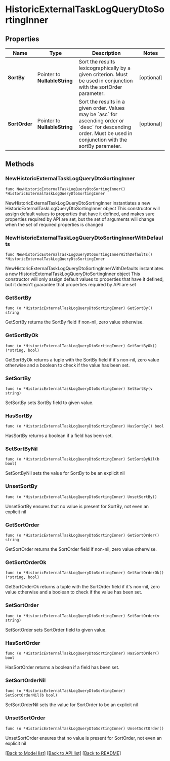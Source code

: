 # HistoricExternalTaskLogQueryDtoSortingInner

## Properties

Name | Type | Description | Notes
------------ | ------------- | ------------- | -------------
**SortBy** | Pointer to **NullableString** | Sort the results lexicographically by a given criterion. Must be used in conjunction with the sortOrder parameter. | [optional] 
**SortOrder** | Pointer to **NullableString** | Sort the results in a given order. Values may be &#x60;asc&#x60; for ascending order or &#x60;desc&#x60; for descending order. Must be used in conjunction with the sortBy parameter. | [optional] 

## Methods

### NewHistoricExternalTaskLogQueryDtoSortingInner

`func NewHistoricExternalTaskLogQueryDtoSortingInner() *HistoricExternalTaskLogQueryDtoSortingInner`

NewHistoricExternalTaskLogQueryDtoSortingInner instantiates a new HistoricExternalTaskLogQueryDtoSortingInner object
This constructor will assign default values to properties that have it defined,
and makes sure properties required by API are set, but the set of arguments
will change when the set of required properties is changed

### NewHistoricExternalTaskLogQueryDtoSortingInnerWithDefaults

`func NewHistoricExternalTaskLogQueryDtoSortingInnerWithDefaults() *HistoricExternalTaskLogQueryDtoSortingInner`

NewHistoricExternalTaskLogQueryDtoSortingInnerWithDefaults instantiates a new HistoricExternalTaskLogQueryDtoSortingInner object
This constructor will only assign default values to properties that have it defined,
but it doesn't guarantee that properties required by API are set

### GetSortBy

`func (o *HistoricExternalTaskLogQueryDtoSortingInner) GetSortBy() string`

GetSortBy returns the SortBy field if non-nil, zero value otherwise.

### GetSortByOk

`func (o *HistoricExternalTaskLogQueryDtoSortingInner) GetSortByOk() (*string, bool)`

GetSortByOk returns a tuple with the SortBy field if it's non-nil, zero value otherwise
and a boolean to check if the value has been set.

### SetSortBy

`func (o *HistoricExternalTaskLogQueryDtoSortingInner) SetSortBy(v string)`

SetSortBy sets SortBy field to given value.

### HasSortBy

`func (o *HistoricExternalTaskLogQueryDtoSortingInner) HasSortBy() bool`

HasSortBy returns a boolean if a field has been set.

### SetSortByNil

`func (o *HistoricExternalTaskLogQueryDtoSortingInner) SetSortByNil(b bool)`

 SetSortByNil sets the value for SortBy to be an explicit nil

### UnsetSortBy
`func (o *HistoricExternalTaskLogQueryDtoSortingInner) UnsetSortBy()`

UnsetSortBy ensures that no value is present for SortBy, not even an explicit nil
### GetSortOrder

`func (o *HistoricExternalTaskLogQueryDtoSortingInner) GetSortOrder() string`

GetSortOrder returns the SortOrder field if non-nil, zero value otherwise.

### GetSortOrderOk

`func (o *HistoricExternalTaskLogQueryDtoSortingInner) GetSortOrderOk() (*string, bool)`

GetSortOrderOk returns a tuple with the SortOrder field if it's non-nil, zero value otherwise
and a boolean to check if the value has been set.

### SetSortOrder

`func (o *HistoricExternalTaskLogQueryDtoSortingInner) SetSortOrder(v string)`

SetSortOrder sets SortOrder field to given value.

### HasSortOrder

`func (o *HistoricExternalTaskLogQueryDtoSortingInner) HasSortOrder() bool`

HasSortOrder returns a boolean if a field has been set.

### SetSortOrderNil

`func (o *HistoricExternalTaskLogQueryDtoSortingInner) SetSortOrderNil(b bool)`

 SetSortOrderNil sets the value for SortOrder to be an explicit nil

### UnsetSortOrder
`func (o *HistoricExternalTaskLogQueryDtoSortingInner) UnsetSortOrder()`

UnsetSortOrder ensures that no value is present for SortOrder, not even an explicit nil

[[Back to Model list]](../README.md#documentation-for-models) [[Back to API list]](../README.md#documentation-for-api-endpoints) [[Back to README]](../README.md)


